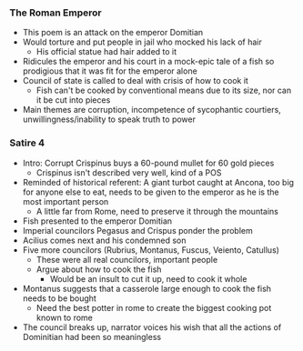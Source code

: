 ### The Roman Emperor
 - This poem is an attack on the emperor Domitian
 - Would torture and put people in jail who mocked his lack of hair
	 - His official statue had hair added to it
 - Ridicules the emperor and his court in a mock-epic tale of a fish so prodigious that it was fit for the emperor alone
 - Council of state is called to deal with crisis of how to cook it
	 - Fish can't be cooked by conventional means due to its size, nor can it be cut into pieces
 - Main themes are corruption, incompetence of sycophantic courtiers, unwillingness/inability to speak truth to power

### Satire 4
 - Intro: Corrupt Crispinus buys a 60-pound mullet for 60 gold pieces
	 - Crispinus isn't described very well, kind of a POS
 - Reminded of historical referent: A giant turbot caught at Ancona, too big for anyone else to eat, needs to be given to the emperor as he is the most important person
	 - A little far from Rome, need to preserve it through the mountains
 - Fish presented to the emperor Domitian
 - Imperial councilors Pegasus and Crispus ponder the problem
 - Acilius comes next and his condemned son
 - Five more councilors (Rubrius, Montanus, Fuscus, Veiento, Catullus)
	 - These were all real councilors, important people
	 - Argue about how to cook the fish
		 - Would be an insult to cut it up, need to cook it whole
 - Montanus suggests that a casserole large enough to cook the fish needs to be bought
	 - Need the best potter in rome to create the biggest cooking pot known to rome
 - The council breaks up, narrator voices his wish that all the actions of Dominitian had been so meaningless
